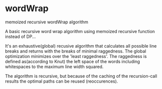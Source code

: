 # wordWrap
memoized recursive wordWrap algorithm

A basic recursive word wrap algorithm using memoized recursive function instead of DP...

It's an exhaustive(global) recusive algorithm that calculates all possible line breaks and returns with the breaks of minimal raggedness. The global optimization minimizes over the 'least raggedness'. The raggedness is defined as(according to Knut) the left space of the words including whitespaces to the maximum line width squared.

The algorithm is recursive, but because of the caching of the recursion-call results the optimal paths can be reused (reoccurences).

